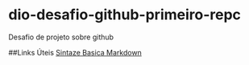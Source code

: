 # dio-desafio-github-primeiro-repc
Desafio de projeto sobre github

##Links Úteis
[Sintaze Basica Markdown](https://www.markdownguide.org/basic-syntax/#overview)
